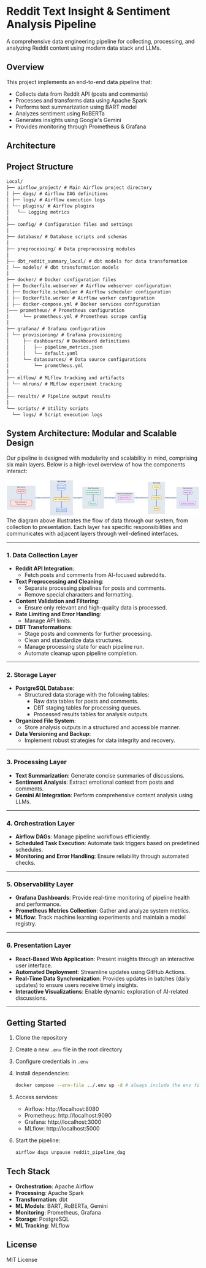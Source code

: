 # Reddit Text Insight & Sentiment Analysis Pipeline

A comprehensive data engineering pipeline for collecting, processing, and analyzing Reddit content using modern data stack and LLMs.

## Overview

This project implements an end-to-end data pipeline that:
- Collects data from Reddit API (posts and comments)
- Processes and transforms data using Apache Spark
- Performs text summarization using BART model
- Analyzes sentiment using RoBERTa
- Generates insights using Google's Gemini
- Provides monitoring through Prometheus & Grafana

## Architecture


## Project Structure
```plaintext
Local/
├── airflow_project/ # Main Airflow project directory
│ ├── dags/ # Airflow DAG definitions
│ ├── logs/ # Airflow execution logs
│ └── plugins/ # Airflow plugins
│   └── Logging metrics
│
├── config/ # Configuration files and settings
│
├── database/ # Database scripts and schemas
│
├── preprocessing/ # Data preprocessing modules
│
├── dbt_reddit_summary_local/ # dbt models for data transformation
│ └── models/ # dbt transformation models
│
├── docker/ # Docker configuration files
│ ├── Dockerfile.webserver # Airflow webserver configuration
│ ├── Dockerfile.scheduler # Airflow scheduler configuration
│ ├── Dockerfile.worker # Airflow worker configuration
│ ├── docker-compose.yml # Docker services configuration
│─── prometheus/ # Prometheus configuration
│     └── prometheus.yml # Prometheus scrape config
│
├── grafana/ # Grafana configuration
│ └── provisioning/ # Grafana provisioning
│     ├── dashboards/ # Dashboard definitions
│     │   ├── pipeline_metrics.json
│     │   └── default.yaml
│     └── datasources/ # Data source configurations
│         └── prometheus.yml
│
├── mlflow/ # MLflow tracking and artifacts
│ └── mlruns/ # MLflow experiment tracking
│
├── results/ # Pipeline output results
│
└── scripts/ # Utility scripts
  └── logs/ # Script execution logs
```

## System Architecture: Modular and Scalable Design

Our pipeline is designed with modularity and scalability in mind, comprising six main layers. Below is a high-level overview of how the components interact:

![Pipeline Architecture Diagram](Local/config/assets/reddit_ai_pulse_on_prem_pipeline.png)
The diagram above illustrates the flow of data through our system, from collection to presentation. Each layer has specific responsibilities and communicates with adjacent layers through well-defined interfaces.

---

### 1. Data Collection Layer
- **Reddit API Integration**:
    - Fetch posts and comments from AI-focused subreddits.
- **Text Preprocessing and Cleaning**:
    - Separate processing pipelines for posts and comments.
    - Remove special characters and formatting.
- **Content Validation and Filtering**: 
    - Ensure only relevant and high-quality data is processed.
- **Rate Limiting and Error Handling**: 
    - Manage API limits.
- **DBT Transformations**:
    - Stage posts and comments for further processing.
    - Clean and standardize data structures.
    - Manage processing state for each pipeline run.
    - Automate cleanup upon pipeline completion.

---

### 2. Storage Layer
- **PostgreSQL Database**: 
    - Structured data storage with the following tables:
        - Raw data tables for posts and comments.
        - DBT staging tables for processing queues.
        - Processed results tables for analysis outputs.
- **Organized File System**:
    - Store analysis outputs in a structured and accessible manner.
- **Data Versioning and Backup**:
    - Implement robust strategies for data integrity and recovery.

---

### 3. Processing Layer
- **Text Summarization**: Generate concise summaries of discussions.
- **Sentiment Analysis**: Extract emotional context from posts and comments.
- **Gemini AI Integration**: Perform comprehensive content analysis using LLMs.

---

### 4. Orchestration Layer
- **Airflow DAGs**: Manage pipeline workflows efficiently.
- **Scheduled Task Execution**: Automate task triggers based on predefined schedules.
- **Monitoring and Error Handling**: Ensure reliability through automated checks.

---

### 5. Observability Layer
- **Grafana Dashboards**: Provide real-time monitoring of pipeline health and performance.
- **Prometheus Metrics Collection**: Gather and analyze system metrics.
- **MLflow**: Track machine learning experiments and maintain a model registry.

---

### 6. Presentation Layer
- **React-Based Web Application**: Present insights through an interactive user interface.
- **Automated Deployment**: Streamline updates using GitHub Actions.
- **Real-Time Data Synchronization**: Provides updates in batches (daily updates) to ensure users receive timely insights.
- **Interactive Visualizations**: Enable dynamic exploration of AI-related discussions.

---

## Getting Started

1. Clone the repository
2. Create a new `.env` file in the root directory
3. Configure credentials in `.env`
4. Install dependencies:
   ```bash
   docker compose --env-file ../.env up -d # always include the env file
   ```
5. Access services:
   - Airflow: http://localhost:8080
   - Prometheus: http://localhost:9090
   - Grafana: http://localhost:3000
   - MLflow: http://localhost:5000

6. Start the pipeline:
   ```bash
   airflow dags unpause reddit_pipeline_dag
   ```

## Tech Stack

- **Orchestration**: Apache Airflow
- **Processing**: Apache Spark
- **Transformation**: dbt
- **ML Models**: BART, RoBERTa, Gemini
- **Monitoring**: Prometheus, Grafana
- **Storage**: PostgreSQL
- **ML Tracking**: MLflow

## License

MIT License







